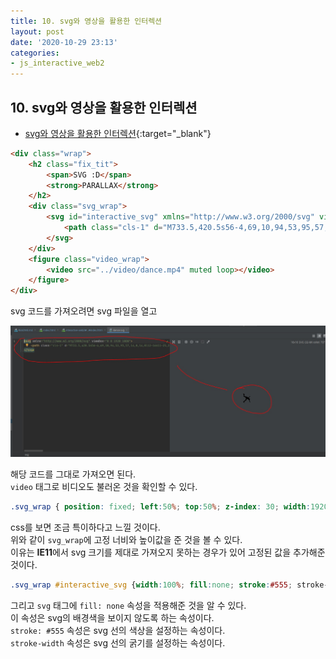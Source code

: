 ```yaml
---
title: 10. svg와 영상을 활용한 인터렉션
layout: post
date: '2020-10-29 23:13'
categories:
- js_interactive_web2
---
```


## 10. svg와 영상을 활용한 인터렉션

* [svg와 영상을 활용한 인터렉션](https://hyungju-lee.github.io/hyungju-lee-interactions/interactive-web2/study/section11/step1/index.html){:target="_blank"}

```html
<div class="wrap">
    <h2 class="fix_tit">
        <span>SVG :D</span>
        <strong>PARALLAX</strong>
    </h2>
    <div class="svg_wrap">
        <svg id="interactive_svg" xmlns="http://www.w3.org/2000/svg" viewBox="0 0 1920 1080">
            <path class="cls-1" d="M733.5,420.5s56-4,69,10,94,53,95,57,14,0,14,0l12-16s11-25,22-28,48-35,48-35,23-14,52-9l11,6-50,16s-22,7-42,54c0,0-17,17-24,18,0,0,4,16-3,26,0,0,18,33,14,37s35-17,60,14c0,0,21,26-1,58,0,0-9,21-23,25v17s4,33,8,35c0,0,28,62,25,83l18,49-45,4,10-8s3-35-16-55c0,0-33-80-32-96,0,0-15-5-18-19,0,0-19-22-18-26,0,0-95-36-119-75,0,0-17,69-31,81,0,0-8,36-17,46,0,0-3,7-32,20l-35,17s-59,56-60,57-9,1-9,1,0,30-3,31l8,12s27,3,23,14c0,0-1,7-14,6h-36s-56-37-55-44,15-38,25-36l91-79s35-25,43-25l12-15,16-109s4-34-57-72-92-23-103-59c0,0,3-28,7-30l-5-90,1-15s-36-43-39-42-30-33,21-21c0,0,95,31,89,52,0,0,4,14-18,24l1,93-4,11Z"/>
        </svg>
    </div>
    <figure class="video_wrap">
        <video src="../video/dance.mp4" muted loop></video>
    </figure>
</div>
```

svg 코드를 가져오려면 svg 파일을 열고

![](/static/img/interaction/image46.jpg)

해당 코드를 그대로 가져오면 된다.  
`video` 태그로 비디오도 불러온 것을 확인할 수 있다.

```css
.svg_wrap { position: fixed; left:50%; top:50%; z-index: 30; width:1920px; height:1080px; transform:translate(-50%,-50%); }
```

css를 보면 조금 특이하다고 느낄 것이다.  
위와 같이 `svg_wrap`에 고정 너비와 높이값을 준 것을 볼 수 있다.  
이유는 **IE11**에서 svg 크기를 제대로 가져오지 못하는 경우가 있어 고정된 값을 추가해준 것이다.  

```css
.svg_wrap #interactive_svg {width:100%; fill:none; stroke:#555; stroke-width:4}
```

그리고 `svg` 태그에 `fill: none` 속성을 적용해준 것을 알 수 있다.  
이 속성은 svg의 배경색을 보이지 않도록 하는 속성이다.  
`stroke: #555` 속성은 svg 선의 색상을 설정하는 속성이다.  
`stroke-width` 속성은 svg 선의 굵기를 설정하는 속성이다.